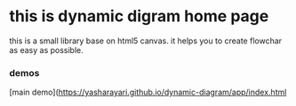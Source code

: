 # this is dynamic digram home page
this is a small library base on html5 canvas. it helps you to create flowchar as easy as possible.
### demos
[main demo](https://yasharayari.github.io/dynamic-diagram/app/index.html
